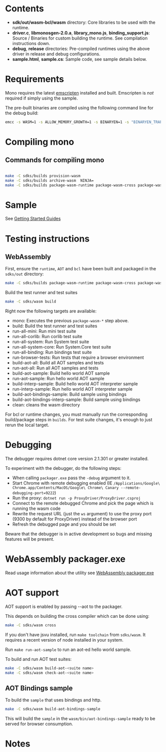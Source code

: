 # Contents
- **sdk/out/wasm-bcl/wasm** directory: Core libraries to be used with the runtime.
- **driver.c**, **libmonosgen-2.0.a**, **library_mono.js**, **binding_support.js**: Source / Binaries for custom building the runtime. See compilation instructions down.
- **debug**, **release** directories: Pre-compiled runtimes using the above driver in release and debug configurations.
- **sample.html**, **sample.cs**: Sample code, see sample details below.


# Requirements

Mono requires the latest [emscripten][1] installed and built. Emscripten is *not* required if simply using the sample.

The pre-built binaries are compiled using the following command line for the debug build:

``` bash
emcc -s WASM=1 -s ALLOW_MEMORY_GROWTH=1 -s BINARYEN=1 -s "BINARYEN_TRAP_MODE='clamp'" -s ALIASING_FUNCTION_POINTERS=0 -s NO_EXIT_RUNTIME=1 -s "EXTRA_EXPORTED_RUNTIME_METHODS=['ccall', 'FS_createPath', 'FS_createDataFile', 'cwrap', 'setValue', 'getValue', 'UTF8ToString']" -s EMULATED_FUNCTION_POINTERS=1 -g4 -Os -s ASSERTIONS=1 --js-library library_mono.js --js-library binding_support.js --js-library dotnet_support.js driver.o mono/sdks/out/wasm-runtime-release/lib/{libmono-ee-interp.a,libmono-native.a,libmonosgen-2.0.a,libmono-ilgen.a,libmono-icall-table.a} -o debug/mono.js

```

# Compiling mono


## Commands for compiling mono

``` bash

make -C sdks/builds provision-wasm
make -C sdks/builds archive-wasm  NINJA=
make -C sdks/builds package-wasm-runtime package-wasm-cross package-wasm-bcl

```

# Sample

See [Getting Started Guides](./docs/getting-started)


# Testing instructions

## WebAssembly

First, ensure the `runtime`, `AOT` and `bcl` have been built and packaged in the `sdks/out` directory:

```bash
make -C sdks/builds package-wasm-runtime package-wasm-cross package-wasm-bcl
```

Build the test runner and test suites

```bash
make -C sdks/wasm build
```


Right now the following targets are available:

- mono: Executes the previous `package-wasm-*` step above.
- build: Build the test runner and test suites
- run-all-mini: Run mini test suite
- run-all-corlib: Run corlib test suite
- run-all-system: Run System test suite
- run-all-system-core: Run System.Core test suite
- run-all-binding: Run bindings test suite
- run-browser-tests: Run tests that require a browser environment
- build-aot-all: Build all AOT samples and tests
- run-aot-all: Run all AOT samples and tests
- build-aot-sample: Build hello world AOT sample
- run-aot-sample: Run hello world AOT sample
- build-interp-sample: Build hello world AOT interpreter sample
- run-interp-sample: Run hello world AOT interpreter sample
- build-aot-bindings-sample: Build sample using bindings
- build-aot-bindings-interp-sample: Build sample using bindings
- clean: cleans the wasm directory

For bcl or runtime changes, you must manually run the corresponding build/package steps in `builds`.
For test suite changes, it's enough to just rerun the local target.


# Debugging

The debugger requires dotnet core version 2.1.301 or greater installed.

To experiment with the debugger, do the following steps:

- When calling `packager.exe` pass the `-debug` argument to it.
- Start Chrome with remote debugging enabled (IE `/Applications/Google\ Chrome.app/Contents/MacOS/Google\ Chrome\ Canary --remote-debugging-port=9222`)
- Run the proxy: `dotnet run -p ProxyDriver/ProxyDriver.csproj`
- Connect to the remote debugged Chrome and pick the page which is running the wasm code
- Rewrite the request URL (just the `ws` argument) to use the proxy port (9300 by default for ProxyDriver) instead of the browser port
- Refresh the debugged page and you should be set

Beware that the debugger is in active development so bugs and missing features will be present.

# WebAssembly packager.exe

Read usage information about the utility see [WebAssembly packager.exe](./docs/packager)

# AOT support

AOT support is enabled by passing --aot to the packager.

This depends on building the cross compiler which can be done using:

``` bash
make -C sdks/wasm cross
```

If you don't have jsvu installed, run `make toolchain` from `sdks/wasm`. It requires a recent version of node installed in your system.

Run `make run-aot-sample` to run an aot-ed hello world sample.

To build and run AOT test suites:

``` bash
make -C sdks/wasm build-aot-<suite name>
make -C sdks/wasm check-aot-<suite name>
```

## AOT Bindings sample

To build the `sample` that uses bindings and http.

``` bash
make -C sdks/wasm build-aot-bindings-sample
```

This will build the `sample` in the `wasm/bin/aot-bindings-sample` ready to be served for browser consumption.

# Notes

[1]: https://github.com/kripken/emscripten

[2]: https://docs.microsoft.com/en-us/dotnet/framework/tools/developer-command-prompt-for-vs
